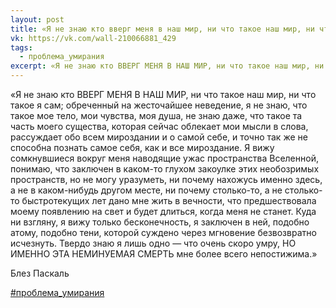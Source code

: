```yaml
---
layout: post
title: «Я не знаю кто вверг меня в наш мир, ни что такое наш мир, ни что такое я сам...»
vk: https://vk.com/wall-210066881_429
tags:
  - проблема_умирания
excerpt: «Я не знаю кто ВВЕРГ МЕНЯ В НАШ МИР, ни что такое наш мир, ни что такое я сам; обреченный на жесточайшее неведение, я не знаю, что такое мое тело, мои чувства, моя душа, не знаю даже, что такое та часть моего существа, которая сейчас облекает мои мысли в слова, рассуждает обо всем мироздании и о самой себе, и точно так же не способна познать самое себя, как и все мироздание. Я вижу...
---
```

«Я не знаю кто ВВЕРГ МЕНЯ В НАШ МИР, ни что такое наш мир, ни что такое я сам; обреченный на жесточайшее неведение, я не знаю, что такое мое тело, мои чувства, моя душа, не знаю даже, что такое та часть моего существа, которая сейчас облекает мои мысли в слова, рассуждает обо всем мироздании и о самой себе, и точно так же не способна познать самое себя, как и все мироздание. Я вижу сомкнувшиеся вокруг меня наводящие ужас пространства Вселенной, понимаю, что заключен в каком-то глухом закоулке этих необозримых пространств, но не могу уразуметь, ни почему нахожусь именно здесь, а не в каком-нибудь другом месте, ни почему столько-то, а не столько-то быстротекущих лет дано мне жить в вечности, что предшествовала моему появлению на свет и будет длиться, когда меня не станет. Куда ни взгляну, я вижу только бесконечность, я заключен в ней, подобно атому, подобно тени, которой суждено через мгновение безвозвратно исчезнуть. Твердо знаю я лишь одно — что очень скоро умру, НО ИМЕННО ЭТА НЕМИНУЕМАЯ СМЕРТЬ мне более всего непостижима.»

Блез Паскаль

[#проблема_умирания](poisk.html#проблема_умирания) 
